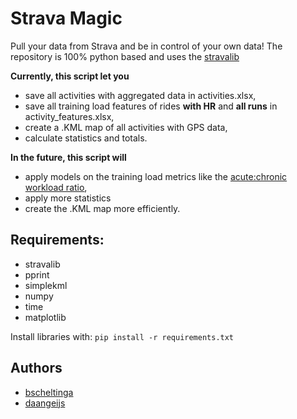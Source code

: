 # Strava Magic
Pull your data from Strava and be in control of your own data! The repository is 100% python based and uses the [stravalib](<https://pythonhosted.org/stravalib/>)

**Currently, this script let you**
- save all activities with aggregated data in activities.xlsx,
- save all training load features of rides **with HR** and **all runs** in activity_features.xlsx,
- create a .KML map of all activities with GPS data,
- calculate statistics and totals.

**In the future, this script will**
- apply models on the training load metrics like the [acute:chronic workload ratio](https://www.scienceforsport.com/acutechronic-workload-ratio/),
- apply more statistics
- create the .KML map more efficiently.

## Requirements:
- stravalib
- pprint
- simplekml
- numpy
- time
- matplotlib

Install libraries with:
`pip install -r requirements.txt`

## Authors
- [bscheltinga](https://github.com/bscheltinga)
- [daangeijs](https://github.com/daangeijs)
